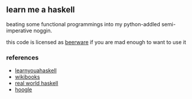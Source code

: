 learn me a haskell
------------------

beating some functional programmings into my python-addled semi-imperative noggin.

this code is licensed as [beerware][] if you are mad enough to want to use it

### references
*   [learnyouahaskell][]
*   [wikibooks][]
*   [real world haskell][]
*   [hoogle][]


[beerware]: http://en.wikipedia.org/wiki/Beerware
[wikibooks]:    http://en.wikibooks.org/wiki/Haskell/Hierarchical_libraries/Maps
[learnyouahaskell]: http://learnyouahaskell.com/
[real world haskell]:   http://www.realworldhaskell.org/
[hoogle]:   http://www.haskell.org/hoogle/
